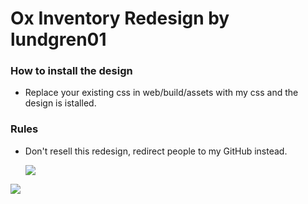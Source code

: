 # Ox Inventory Redesign by lundgren01

### How to install the design
- Replace your existing css in web/build/assets with my css and the design is istalled.

### Rules
- Don't resell this redesign, redirect people to my GitHub instead.

  <img height="auto" width="auto" src="https://cdn.discordapp.com/attachments/1187185800299950100/1218248145771827340/Skarmbild_2024-03-15_181225.png?ex=6606f8ff&is=65f483ff&hm=036c66f17eed3bccb62ad48ce8b23db8804b6736fd3f939708f894f3e65c112c&"/>  
<img height="auto" width="auto" src="https://cdn.discordapp.com/attachments/1187185800299950100/1218248146182996058/Skarmbild_2024-03-15_181259.png?ex=6606f900&is=65f48400&hm=9b5a09974a1408b5d2ba627651d4a82ebe2876e14ba032cf76b7bf35c384d825&"/>  

